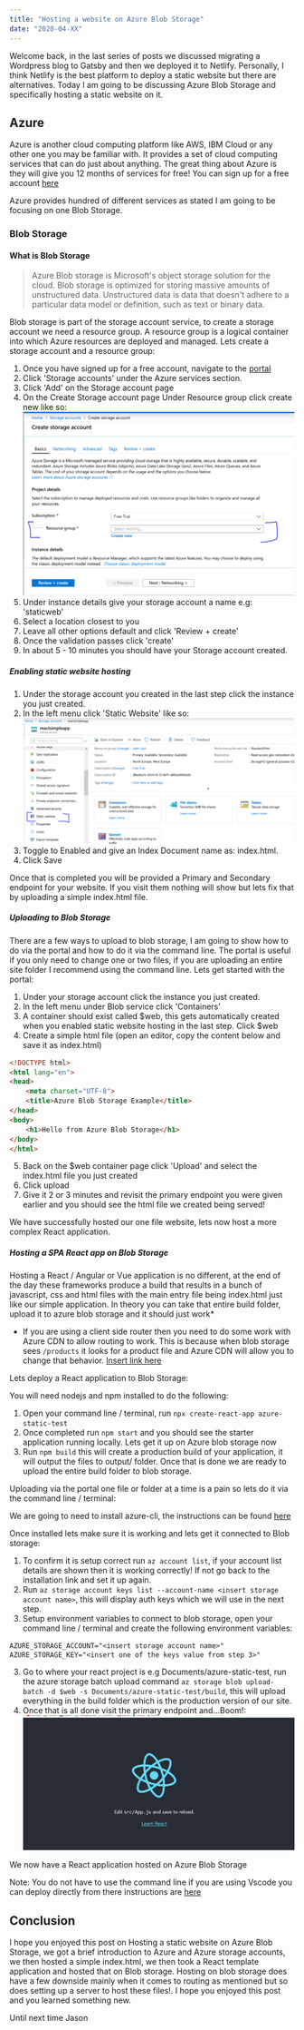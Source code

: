 ```yaml
---
title: "Hosting a website on Azure Blob Storage"
date: "2020-04-XX"
---
```


Welcome back, in the last series of posts we discussed migrating a Wordpress blog to Gatsby and then we deployed it to Netlify. Personally, I think Netlify is the best platform to deploy a static website but there are alternatives. Today I am going to be discussing Azure Blob Storage and specifically hosting a static website on it.

## Azure

Azure is another cloud computing platform like AWS, IBM Cloud or any other one you may be familiar with. It provides a set of cloud computing services that can do just about anything. The great thing about Azure is they will give you 12 months of services for free! You can sign up for a free account [here](https://azure.microsoft.com/en-us/free/)

Azure provides hundred of different services as stated I am going to be focusing on one Blob Storage.

### Blob Storage

#### What is Blob Storage

> Azure Blob storage is Microsoft's object storage solution for the cloud. Blob storage is optimized for storing massive amounts of unstructured data. Unstructured data is data that doesn't adhere to a particular data model or definition, such as text or binary data.

Blob storage is part of the storage account service, to create a storage account we need a resource group. A resource group is a logical container into which Azure resources are deployed and managed. Lets create a storage account and a resource group:

1. Once you have signed up for a free account, navigate to the [portal](https://portal.azure.com/#home)
2. Click 'Storage accounts' under the Azure services section.
3. Click 'Add' on the Storage account page
4. On the Create Storage account page Under Resource group click create new like so:
![Create Resource](./images/create_resource_group.PNG)
5. Under instance details give your storage account a name e.g: 'staticweb'
6. Select a location closest to you
7. Leave all other options default and click 'Review + create'
8. Once the validation passes click 'create'
9. In about 5 - 10 minutes you should have your Storage account created.


##### Enabling static website hosting
1. Under the storage account you created in the last step click the instance you just created.
2. In the left menu click 'Static Website' like so:
![Static Website](./images/static_website.png)
3. Toggle to Enabled and give an Index Document name as: index.html.
4. Click Save

Once that is completed you will be provided a Primary and Secondary endpoint for your website. If you visit them nothing will show but lets fix that by uploading a simple index.html file.

##### Uploading to Blob Storage

There are a few ways to upload to blob storage, I am going to show how to do via the portal and how to do it via the command line. The portal is useful if you only need to change one or two files, if you are uploading an entire site folder I recommend using the command line. Lets get started with the portal:

1. Under your storage account click the instance you just created.
2. In the left menu under Blob service click 'Containers'
3. A container should exist called $web, this gets automatically created when you enabled static website hosting in the last step. Click $web
4. Create a simple html file (open an editor, copy the content below and save it as index.html)
```html
<!DOCTYPE html>
<html lang="en">
<head>
    <meta charset="UTF-8">
    <title>Azure Blob Storage Example</title>
</head>
<body>
    <h1>Hello from Azure Blob Storage</h1>
</body>
</html>
```
5. Back on the $web container page click 'Upload' and select the index.html file you just created
6. Click upload
7. Give it 2 or 3 minutes and revisit the primary endpoint you were given earlier and you should see the html file we created being served!

We have successfully hosted our one file website, lets now host a more complex React application.

##### Hosting a SPA React app on Blob Storage

Hosting a React / Angular or Vue application is no different, at the end of the day these frameworks produce a build that results in a bunch of javascript, css and html files with the main entry file being index.html just like our simple application. In theory you can take that entire build folder, upload it to azure blob storage and it should just work*

* If you are using a client side router then you need to do some work with Azure CDN to allow routing to work. This is because when blob storage sees `/products` it looks for a product file and Azure CDN will allow you to change that behavior. [Insert link here]()

Lets deploy a React application to Blob Storage:

You will need nodejs and npm installed to do the following:

1. Open your command line / terminal, run `npx create-react-app azure-static-test`
2. Once completed run `npm start` and you should see the starter application running locally. Lets get it up on Azure blob storage now
3. Run `npm build` this will create a production build of your application, it will output the files to output/ folder. Once that is done we are ready to upload the entire build folder to blob storage.

Uploading via the portal one file or folder at a time is a pain so lets do it via the command line / terminal:

We are going to need to install azure-cli, the instructions can be found [here](https://docs.microsoft.com/en-us/cli/azure/install-azure-cli?view=azure-cli-latest)

Once installed lets make sure it is working and lets get it connected to Blob storage:

1. To confirm it is setup correct run `az account list`, if your account list details are shown then it is working correctly! If not go back to the installation link and set it up again.
2. Run `az storage account keys list --account-name <insert storage account name>`, this will display auth keys which we will use in the next step.
2. Setup environment variables to connect to blob storage, open your command line / terminal and create the following environment variables:
```
AZURE_STORAGE_ACCOUNT="<insert storage account name>"
AZURE_STORAGE_KEY="<insert one of the keys value from step 3>"
```
3. Go to where your react project is e.g Documents/azure-static-test, run the azure storage batch upload command `az storage blob upload-batch -d $web -s Documents/azure-static-test/build`, this will upload everything in the build folder which is the production version of our site.
4. Once that is all done visit the primary endpoint and...Boom!:
![Hosted React App](./images/hosted_react_app.png)

We now have a React application hosted on Azure Blob Storage

Note: You do not have to use the command line if you are using Vscode you can deploy directly from there instructions are [here](https://docs.microsoft.com/bs-latn-ba/azure/storage/blobs/storage-blob-static-website-host)

## Conclusion

I hope you enjoyed this post on Hosting a static website on Azure Blob Storage, we got a brief introduction to Azure and Azure storage accounts, we then hosted a simple index.html, we then took a React template application and hosted that on Blob storage. Hosting on blob storage does have a few downside mainly when it comes to routing as mentioned but so does setting up a server to host these files!. I hope you enjoyed this post and you learned something new.

Until next time
Jason
